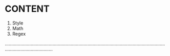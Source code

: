 # CONTENT

1. Style
2. Math
3. Regex


.................................................................................................................................................................
